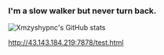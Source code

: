 ### I'm a slow walker but never turn back.

![Xmzyshypnc's GitHub stats](https://github-readme-stats.vercel.app/api?username=xmzyshypnc&show_icons=true&theme=dark)

<!--
**xmzyshypnc/xmzyshypnc** is a ✨ _special_ ✨ repository because its `README.md` (this file) appears on your GitHub profile.

Here are some ideas to get you started:

- 🔭 I’m currently working on ...
- 🌱 I’m currently learning ...
- 👯 I’m looking to collaborate on ...
- 🤔 I’m looking for help with ...
- 💬 Ask me about ...
- 📫 How to reach me: ...
- 😄 Pronouns: ...
- ⚡ Fun fact: ...
-->

http://43.143.184.219:7878/test.html
